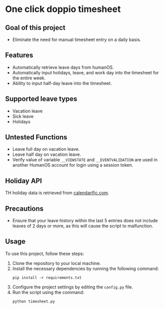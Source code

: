 # One click doppio timesheet
## Goal of this project
- Eliminate the need for manual timesheet entry on a daily basis.

## Features
- Automatically retrieve leave days from humanOS.
- Automatically input holidays, leave, and work day into the timesheet for the entire week.
- Ability to input half-day leave into the timesheet.

## Supported leave types
- Vacation leave
- Sick leave
- Holidays

## Untested Functions
- Leave full day on vacation leave.
- Leave half day on vacation leave.
- Verify value of variable `__VIEWSTATE` and `__EVENTVALIDATION` are used in another HumanOS account for login using a session token.

## Holiday API
TH holiday data is retrieved from [calendarific.com](https://calendarific.com).

## Precautions
- Ensure that your leave history within the last 5 entries does not include leaves of 2 days or more, as this will cause the script to malfunction.

## Usage
To use this project, follow these steps:
1. Clone the repository to your local machine.
2. Install the necessary dependencies by running the following command:
    ```
    pip install -r requirements.txt
    ```
3. Configure the project settings by editing the `config.py` file.
4. Run the script using the command:
    ```
    python timesheet.py
    ```